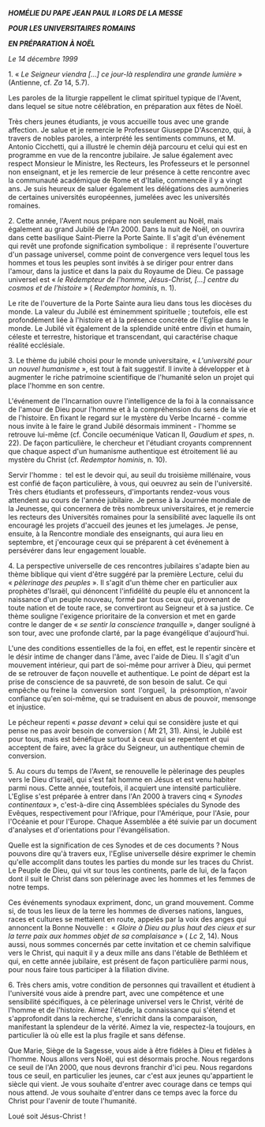 ***HOMÉLIE DU PAPE JEAN PAUL II LORS DE LA MESSE***

***POUR LES UNIVERSITAIRES ROMAINS***

***EN PRÉPARATION À NOËL***

*Le 14 décembre 1999*

1. « *Le Seigneur viendra [...] ce jour-là resplendira une grande lumière* » (Antienne, cf. *Za* 14, 5.7).

Les paroles de la liturgie rappellent le climat spirituel typique de l'Avent, dans lequel se situe notre célébration, en préparation aux fêtes de Noël.

Très chers jeunes étudiants, je vous accueille tous avec une grande affection. Je salue et je remercie le Professeur Giuseppe D'Ascenzo, qui, à travers de nobles paroles, a interprété les sentiments communs, et M. Antonio Cicchetti, qui a illustré le chemin déjà parcouru et celui qui est en programme en vue de la rencontre jubilaire. Je salue également avec respect Monsieur le Ministre, les Recteurs, les Professeurs et le personnel non enseignant, et je les remercie de leur présence à cette rencontre avec la communauté académique de Rome et d'Italie, commencée il y a vingt ans. Je suis heureux de saluer également les délégations des aumôneries de certaines universités européennes, jumelées avec les universités romaines.

2. Cette année, l'Avent nous prépare non seulement au Noël, mais également au grand Jubilé de l'An 2000. Dans la nuit de Noël, on ouvrira dans cette basilique Saint-Pierre la Porte Sainte. Il s'agit d'un événement qui revêt une profonde signification symbolique :  il représente l'ouverture d'un passage universel, comme point de convergence vers lequel tous les hommes et tous les peuples sont invités à se diriger pour entrer dans l'amour, dans la justice et dans la paix du Royaume de Dieu. Ce passage universel est « *le Rédempteur de l'homme, Jésus-Christ, [...] centre du cosmos et de l'histoire* » ( *Redemptor* *hominis*, n. 1).

Le rite de l'ouverture de la Porte Sainte aura lieu dans tous les diocèses du monde. La valeur du Jubilé est éminemment spirituelle ; toutefois, elle est profondément liée à l'histoire et à la présence concrète de l'Eglise dans le monde. Le Jubilé vit également de la splendide unité entre divin et humain, céleste et terrestre, historique et transcendant, qui caractérise chaque réalité ecclésiale.

3. Le thème du jubilé choisi pour le monde universitaire, « *L'université pour un nouvel humanisme* », est tout à fait suggestif. Il invite à développer et à augmenter le riche patrimoine scientifique de l'humanité selon un projet qui place l'homme en son centre.

L'événement de l'Incarnation ouvre l'intelligence de la foi à la connaissance de l'amour de Dieu pour l'homme et à la compréhension du sens de la vie et de l'histoire. En fixant le regard sur le mystère du Verbe Incarné - comme nous invite à le faire le grand Jubilé désormais imminent - l'homme se retrouve lui-même (cf. Concile oecuménique Vatican II, *Gaudium et spes*, n. 22). De façon particulière, le chercheur et l'étudiant croyants comprennent que chaque aspect d'un humanisme authentique est étroitement lié au mystère du Christ (cf. *Redemptor hominis*, n. 10).

Servir l'homme :  tel est le devoir qui, au seuil du troisième millénaire, vous est confié de façon particulière, à vous, qui oeuvrez au sein de l'université. Très chers étudiants et professeurs, d'importants rendez-vous vous attendent au cours de l'année jubilaire. Je pense à la Journée mondiale de la Jeunesse, qui concernera de très nombreux universitaires, et je remercie les recteurs des Universités romaines pour la sensibilité avec laquelle ils ont encouragé les projets d'accueil des jeunes et les jumelages. Je pense, ensuite, à la Rencontre mondiale des enseignants, qui aura lieu en septembre, et j'encourage ceux qui se préparent à cet événement à persévérer dans leur engagement louable.

4. La perspective universelle de ces rencontres jubilaires s'adapte bien au thème biblique qui vient d'être suggéré par la première Lecture, celui du « *pèlerinage des peuples* ». Il s'agit d'un thème cher en particulier aux prophètes d'Israël, qui dénoncent l'infidélité du peuple élu et annoncent la naissance d'un peuple nouveau, formé par tous ceux qui, provenant de toute nation et de toute race, se convertiront au Seigneur et à sa justice. Ce thème souligne l'exigence prioritaire de la conversion et met en garde contre le danger de « *se sentir la conscience tranquille* », danger souligné à son tour, avec une profonde clarté, par la page évangélique d'aujourd'hui.

L'une des conditions essentielles de la foi, en effet, est le repentir sincère et le désir intime de changer dans l'âme, avec l'aide de Dieu. Il s'agit d'un mouvement intérieur, qui part de soi-même pour arriver à Dieu, qui permet de se retrouver de façon nouvelle et authentique. Le point de départ est la prise de conscience de sa pauvreté, de son besoin de salut. Ce qui empêche ou freine la  conversion  sont  l'orgueil,  la  présomption, n'avoir confiance qu'en soi-même, qui se traduisent en abus de pouvoir, mensonge et injustice.

Le pécheur repenti « *passe devant* » celui qui se considère juste et qui pense ne pas avoir besoin de conversion ( *Mt* 21, 31). Ainsi, le Jubilé est pour tous, mais est bénéfique surtout à ceux qui se repentent et qui acceptent de faire, avec la grâce du Seigneur, un authentique chemin de conversion.

5. Au cours du temps de l'Avent, se renouvelle le pèlerinage des peuples vers le Dieu d'Israël, qui s'est fait homme en Jésus et est venu habiter parmi nous. Cette année, toutefois, il acquiert une intensité particulière. L'Eglise s'est préparée à entrer dans l'An 2000 à travers cinq « *Synodes continentaux* », c'est-à-dire cinq Assemblées spéciales du Synode des Evêques, respectivement pour l'Afrique, pour l'Amérique, pour l'Asie, pour l'Océanie et pour l'Europe. Chaque Assemblée a été suivie par un document d'analyses et d'orientations pour l'évangélisation.

Quelle est la signification de ces Synodes et de ces documents ? Nous pouvons dire qu'à travers eux, l'Eglise universelle désire exprimer le chemin qu'elle accomplit dans toutes les parties du monde sur les traces du Christ. Le Peuple de Dieu, qui vit sur tous les continents, parle de lui, de la façon dont il suit le Christ dans son pèlerinage avec les hommes et les femmes de notre temps.

Ces événements synodaux expriment, donc, un grand mouvement. Comme si, de tous les lieux de la terre les hommes de diverses nations, langues, races et cultures se mettaient en route, appelés par la voix des anges qui annoncent la Bonne Nouvelle :  « *Gloire à Dieu au plus haut des cieux et sur la terre paix aux hommes objet de sa complaisance* » ( *Lc* 2, 14). Nous aussi, nous sommes concernés par cette invitation et ce chemin salvifique vers le Christ, qui naquit il y a deux mille ans dans l'étable de Bethléem et qui, en cette année jubilaire, est présent de façon particulière parmi nous, pour nous faire tous participer à la filiation divine.

6. Très chers amis, votre condition de personnes qui travaillent et étudient à l'université vous aide à prendre part, avec une compétence et une sensibilité spécifiques, à ce pèlerinage universel vers le Christ, vérité de l'homme et de l'histoire. Aimez l'étude, la connaissance qui s'étend et s'approfondit dans la recherche, s'enrichit dans la comparaison, manifestant la splendeur de la vérité. Aimez la vie, respectez-la toujours, en particulier là où elle est la plus fragile et sans défense.

Que Marie, Siège de la Sagesse, vous aide à être fidèles à Dieu et fidèles à l'homme. Nous allons vers Noël, qui est désormais proche. Nous regardons ce seuil de l'An 2000, que nous devrons franchir d'ici peu. Nous regardons tous ce seuil, en particulier les jeunes, car c'est aux jeunes qu'appartient le siècle qui vient. Je vous souhaite d'entrer avec courage dans ce temps qui nous attend. Je vous souhaite d'entrer dans ce temps avec la force du Christ pour l'avenir de toute l'humanité.

Loué soit Jésus-Christ !
